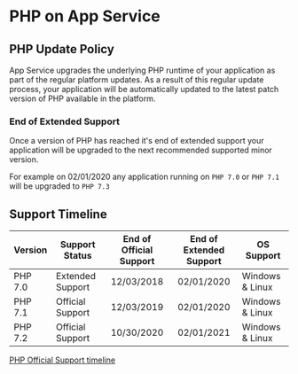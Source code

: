 # PHP on App Service

## PHP Update Policy

App Service upgrades the underlying PHP runtime of your application as part of the regular platform updates. As a result of this regular update process, your application will be automatically updated to the latest patch version of PHP available in the platform.

### End of Extended Support

Once a version of PHP has reached it's end of extended support your application will be upgraded to the next recommended supported minor version.

For example on 02/01/2020 any application running on `PHP 7.0`  or `PHP 7.1` will be upgraded to `PHP 7.3`

## Support Timeline

| Version |  Support Status  |  End of Official Support | End of Extended Support | OS Support |
|---------| ---------------- |:------------------------:|:-----------------------:| ---------- |
| PHP 7.0 | Extended Support |        12/03/2018        |       02/01/2020        | Windows & Linux |
| PHP 7.1 | Official Support |        12/03/2019        |       02/01/2020        | Windows & Linux |
| PHP 7.2 | Official Support |        10/30/2020        |       02/01/2021        | Windows & Linux |

[PHP Official Support timeline](https://www.php.net/supported-versions.php)
